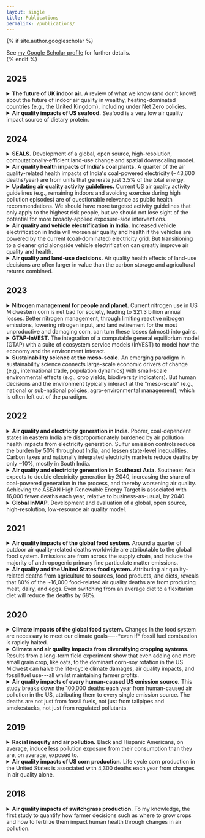 ```yaml
---
layout: single
title: Publications
permalink: /publications/
---
```


{% if site.author.googlescholar %}
  <div class="wordwrap">See <a href="{{site.author.googlescholar}}">my Google Scholar profile</a> for further details.</div>
{% endif %}

## 2025

<details>
  <summary><strong>The future of UK indoor air.</strong> A review of what we know (and don't know!) about the future of indoor air quality in wealthy, heating-dominated countries (e.g., the United Kingdom), including under Net Zero policies. </summary>
  <p style="margin-left: 20px; font-size: 0.9em;">
    Booker, D., Petrou, G., Chatzidiakou, L.,Das, D., Farooq, F., Ferguson, L., Jutila, O.E.I., Milczewska, K., Modlich, M., Moreno Rangel, A., <strong> Thakrar, S.K. </strong>, Yeoman, A.M., Davies, Mead, M.I., Miller, M.R., Wild, O., Shi, Z., Mavrogianni, A., Doherty, R.M.
    <em>Ten questions concerning the future of residential indoor air quality and its environmental justice implications</em><br>
    <span style="font-style: italic;">Building and Environment.</span>
    <a href="https://doi.org/10.1016/j.buildenv.2025.112957" title="10 questions on IAQ">Paper</a>
  </p>
</details>

<details>
  <summary><strong>Air quality impacts of US seafood.</strong> Seafood is a very low air quality impact source of dietary protein. </summary>
  <p style="margin-left: 20px; font-size: 0.9em;">
    Gittlin, M.L., <strong>Thakrar, S.K.</strong>, Faubion, M.G., Hill, J.D.
    <em>Air quality-related human health damages of wild capture seafood production in the United States</em><br>
    <span style="font-style: italic;">Environmental Research: Food Systems.</span>
    <a href="https://iopscience.iop.org/article/10.1088/2976-601X/ad93dd" title="AQ Fisheries">Paper</a>
  </p>
</details>

## 2024

<details>
  <summary><strong>SEALS.</strong> Development of a global, open source, high-resolution, computationally-efficient land-use change and spatial downscaling model. </summary>
  <p style="margin-left: 20px; font-size: 0.9em;">
    Johnson, J. A., <strong>Thakrar, S.K.</strong>
    <em>Projecting Global Changes in Land Use and Ecosystem Services Using SEALS (Spatial Economic Allocation Landscape Simulator)</em><br>
    <span style="font-style: italic;">EarthArXiv.</span>
    <a href="https://doi.org/10.31223/X5GX36" title="SEALS preprint">Preprint</a>
  </p>
</details>

<details>
  <summary><strong>Air quality health impacts of India's coal plants.</strong> A quarter of the air quality-related health impacts of India's coal-powered electricity (~43,600 deaths/year) are from units that generate just 3.5% of the total energy. </summary>
  <p style="margin-left: 20px; font-size: 0.9em;">
    Singh, K., Peshin, T., Sengupta, S., <strong>Thakrar, S.K.</strong>, Tessum, C.W., Hill, J.D., Azevedo, IML, Luby, S.<br>
    <em>Air pollution mortality from India’s coal power plants: unit-level estimates for targeted policy.</em><br>
    <span style="font-style: italic;">Environmental Research Letters.</span>
    <a href="https://doi.org/10.1088/1748-9326/ad472a" title="Indian coal plants">Paper</a>
  </p>
</details>



<details>
  <summary><strong>Updating air quality activity guidelines.</strong> Current US air quality activity guidelines (e.g., remaining indoors and avoiding exercise during high pollution episodes) are of questionable relevance as public health recommendations. We should have more targeted activity guidelines that only apply to the highest risk people, but we should not lose sight of the potential for more broadly-applied exposure-side interventions. </summary>
  <p style="margin-left: 20px; font-size: 0.9em;">
    <strong>Thakrar, S.K.</strong>
    <em>Time to review air quality activity guidelines.</em>
    <span style="font-style: italic;">JAMA Network Open.</span>
    <a href="https://doi.org/10.1001/jamanetworkopen.2024.5259" title="AQI activity guidelines">Commentary</a>
  </p>
</details>



<details>
  <summary><strong>Air quality and vehicle electrification in India.</strong> Increased vehicle electrification in India will worsen air quality and health if the vehicles are powered by the current (coal-dominated) electricity grid. But transitioning to a cleaner grid alongside vehicle electrification can greatly improve air quality and health. </summary>
  <p style="margin-left: 20px; font-size: 0.9em;">
    Peshin, T., Sengupta, S., <strong>Thakrar, S.K.</strong>, Singh, K., Hill, J., Apte, J., Tessum, C., Marshall, J., Azevedo, I.
    <em>Air quality, health, and equity impacts of vehicle electrification in India.</em>
    <span style="font-style: italic;">Environmental Research Letters.</span>
    <a href="https://doi.org/10.1088/1748-9326/ad1c7a" title="AQ India electrification">Paper</a>
  </p>
</details>



<details>
  <summary><strong>Air quality and land-use decisions.</strong> Air quality health effects of land-use decisions are often larger in value than the carbon storage and agricultural returns combined.</summary>
  <p style="margin-left: 20px; font-size: 0.9em;">
    <strong>Thakrar, S.K.</strong>, Johnson, J.A., Polasky, S.
    <em>Land-use decisions have substantial air quality health effects.</em>
    <span style="font-style: italic;">Environmental Science & Technology.</span>
    <a href="https://doi.org/10.1021/acs.est.3c02280" title="land use AQ">Paper</a>,
    <a href="https://naturalcapitalproject.stanford.edu/news/make-better-land-use-decisions-we-must-consider-air-quality-too" title="land use AQ brief">Research brief</a>
  </p>
</details>



## 2023

<details>
  <summary><strong>Nitrogen management for people and planet.</strong> Current nitrogen use in US Midwestern corn is net bad for society, leading to $21.3 billion annual losses. Better nitrogen management, through limiting reactive nitrogen emissions, lowering nitrogen input, and land retirement for the most unproductive and damaging corn, can turn these losses (almost) into gains. </summary>
  <p style="margin-left: 20px; font-size: 0.9em;">
    Goodkind, A.L., <strong>Thakrar, S.K.</strong>, Polasky, S., Hill, J.D., Tilman, G.D.
    <em>Nitrogen management for societal gain.</em>
    <span style="font-style: italic;">Proceedings of the National Academy of Sciences Nexus.</span>
    <a href="https://doi.org/10.1093/pnasnexus/pgad319" title="Nitrogen corn">Paper</a>
  </p>
</details>



<details>
  <summary><strong>GTAP-InVEST.</strong> The integration of a computable general equilibrium model (GTAP) with a suite of ecosystem service models (InVEST) to model how the economy and the environment interact.</summary>
  <p style="margin-left: 20px; font-size: 0.9em;">
    Johnson, J.A., Baldos, U.R., Corong, E., Hertel, T., Polasky, S., Cervigni, R., Roxburgh, T., Ruta, G., Salemi, C., <strong>Thakrar, S.K.</strong>
    <em>Investing in nature can improve equity and economic returns.</em>
    <span style="font-style: italic;">Proceedings of the National Academy of Sciences.</span>
    <a href="https://doi.org/10.1073/pnas.2220401120" title="GTAP InVEST">Paper</a>
  </p>
</details>



<details>
  <summary><strong>Sustainability science at the meso-scale.</strong> An emerging paradigm in sustainability science connects large-scale economic drivers of change (e.g., international trade, population dynamics) with small-scale environmental effects (e.g., crop yields, biodiversity indicators). But human decisions and the environment typically interact at the "meso-scale" (e.g., national or sub-national policies, agro-environmental management), which is often left out of the paradigm. </summary>
  <p style="margin-left: 20px; font-size: 0.9em;">
    Johnson, J.A., Brown, M.E., Corong, E., Dietrich, J.P., Henry, R., v. Jeetze, P.J., Leclere, D., Popp, A., <strong>Thakrar, S.K.</strong>, Williams, D.R.
    <em>The meso-scale as a frontier in interdisciplinary modeling of sustainability from local to global scales.</em>
    <span style="font-style: italic;">Environmental Research Letters.</span>
    <a href="https://doi.org/10.1088/1748-9326/acb503" title="meso">Paper</a>
  </p>
</details>



## 2022

<details>
  <summary><strong>Air quality and electricity generation in India.</strong> Poorer, coal-dependent states in eastern India are disproportionately burdened by air pollution health impacts from electricity generation. Sulfur emission controls reduce the burden by 50% throughout India, and lessen state-level inequalities. Carbon taxes and nationally integrated electricity markets reduce deaths by only ~10%, mostly in South India. </summary>
  <p style="margin-left: 20px; font-size: 0.9em;">
    Sengupta, S., <strong>Thakrar, S.</strong>, Singh, K., Tongia, R., Hill, J., Azevedo, I., Adams, P.
    <em>Inequality in air pollution mortality from power generation in India.</em>
    <span style="font-style: italic;">Environmental Research Letters.</span>
    <a href="https://doi.org/10.1088/1748-9326/aca8bb" title="AQ India electricity">Paper</a>
  </p>
</details>



<details>
  <summary><strong>Air quality and electricity generation in Southeast Asia.</strong> Southeast Asia expects to double electricity generation by 2040, increasing the share of coal-powered generation in the process, and thereby worsening air quality. Achieving the ASEAN High Renewable Energy Target is associated with 16,000 fewer deaths each year, relative to business-as-usual, by 2040. </summary>
  <p style="margin-left: 20px; font-size: 0.9em;">
    <strong>Thakrar, S.*</strong>, Ravi, V.*, Heath, G., Wahyono, A.D., Suryadi, B., Avery, G., Hill, J.
    <em>Quantifying impacts of renewable electricity deployment on air quality and human health in Southeast Asia based on AIMS III scenarios.</em>
    <span style="font-style: italic;">Golden, CO: National Renewable Energy Laboratory.</span>
    <a href="https://pdf.usaid.gov/pdf_docs/PA00ZMS2.pdf" title="ASEAN report">Report</a>,
    <a href="https://pdf.usaid.gov/pdf_docs/PA00ZMRZ.pdf" title="ASEAN fact sheet">Fact sheet</a>
  </p>
</details>



<details>
  <summary><strong>Global InMAP.</strong> Development and evaluation of a global, open source, high-resolution, low-resource air quality model.</summary>
  <p style="margin-left: 20px; font-size: 0.9em;">
    <strong>Thakrar, S.K.</strong>, Tessum, C.W., Balasubramanian, S., Apte, J.S., Pandis, S.N., Marshall, J.D., Millet, D.B., Hill, J.D.
    <em>Global, high-resolution, reduced-complexity air quality modeling for PM₂.₅ using InMAP (Intervention Model for Air Pollution).</em>
    <span style="font-style: italic;">PLOS One.</span>
    <a href="https://doi.org/10.1371/journal.pone.0268714" title="Global InMAP">Paper</a>,
    <a href="https://zenodo.org/record/6189451#.Yo6w2ZPMKw0" title="Global InMAP data">Data</a>
  </p>
</details>



## 2021

<details>
  <summary><strong>Air quality impacts of the global food system.</strong> Around a quarter of outdoor air quality-related deaths worldwide are attributable to the global food system. Emissions are from across the supply chain, and include the majority of anthropogenic primary fine particulate matter emissions. </summary>
  <p style="margin-left: 20px; font-size: 0.9em;">
    Balasubramanian, S., Domingo, N.G.G., Hunt, N.D., Gittlin, M., Colgan, K.K., Marshall, J.D., Robinson, A.L., Azevedo, I.M.L., <strong>Thakrar, S.</strong>, Clark, M.A., Tessum, C.W., Adams, P.J., Pandis, S.N., Hill, J.D.
    <em>The food we eat, the air we breathe: A review of the fine particulate matter-induced air quality health impacts of the global food system.</em>
    <span style="font-style: italic;">Environmental Research Letters.</span>
    <a href="https://doi.org/10.1088/1748-9326/ac065f" title="AQ global food system">Paper</a>,
    <a href="https://www.altmetric.com/details/114725387/twitter" title="AQ global food system media">Media</a>
  </p>
</details>



<details>
  <summary><strong>Air quality and the United States food system.</strong> Attributing air quality-related deaths from agriculture to sources, food products, and diets, reveals that 80% of the ~16,000 food-related air quality deaths are from producing meat, dairy, and eggs. Even switching from an average diet to a flexitarian diet will reduce the deaths by 68%. </summary>
  <p style="margin-left: 20px; font-size: 0.9em;">
    Domingo, N.G.G., <strong>Thakrar, S.K.*</strong>, Balasubramanian, S.*, Clark, M.A., Adams, P.J., Marshall, J.D., Muller, N.Z., Pandis, S.N., Polasky, S., Robinson, A.L., Tessum, C.W., Tilman, D., Tschofen, P., Hill, J.D.
    <em>Air quality-related health damages of food.</em>
    <span style="font-style: italic;">Proceedings of the National Academy of Sciences.</span>
    <a href="https://doi.org/10.1073/pnas.2013637118" title="food AQ paper">Paper</a>,
    <a href="https://www.altmetric.com/details/105632668/news" title="food AQ media">Media</a>
  </p>
</details>



## 2020

<details>
  <summary><strong>Climate impacts of the global food system.</strong> Changes in the food system are necessary to meet our climate goals—--*even if* fossil fuel combustion is rapidly halted.</summary>
  <p style="margin-left: 20px; font-size: 0.9em;">
    Clark, M., Domingo, N., Colgan, K., <strong>Thakrar, S.</strong>, Tilman, D., Lynch, J., Azevedo, I., Hill, J.
    <em>Global food system emissions could preclude achieving the 1.5°C and 2°C climate change targets.</em>
    <span style="font-style: italic;">Science.</span>
    <a href="https://doi.org/10.1126/science.aba7357" title="1.5 paper">Paper</a>,
    <a href="https://www.altmetric.com/details/93774409/news" title="1.5 media">Media</a>
  </p>
</details>

<details>
  <summary><strong>Climate and air quality impacts from diversifying cropping systems.</strong> Results from a long-term field experiment show that even adding one more small grain crop, like oats, to the dominant corn-soy rotation in the US Midwest can halve the life-cycle climate damages, air quality impacts, and fossil fuel use---all whilst maintaining farmer profits. </summary>
  <p style="margin-left: 20px; font-size: 0.9em;">
    Hunt, N., Liebman, M., <strong>Thakrar, S.</strong>, Hill, J.
    <em>Fossil energy use, climate change impacts, and air quality-related human health damages of conventional and diversified cropping systems in Iowa, USA.</em>
    <span style="font-style: italic;">Environmental Science & Technology.</span>
    <a href="https://doi.org/10.1021/acs.est.9b06929" title="Rotations paper">Paper</a>,
    <a href="https://acs.altmetric.com/details/88055188" title="Rotations media">Media</a>
  </p>
</details>



<details>
  <summary><strong>Air quality impacts of every human-caused US emission source.</strong> This study breaks down the 100,000 deaths each year from human-caused air pollution in the US, attributing them to every single emission source. The deaths are not just from fossil fuels, not just from tailpipes and smokestacks, not just from regulated pollutants. </summary>
  <p style="margin-left: 20px; font-size: 0.9em;">
    <strong>Thakrar, S.K.</strong>, Balasubramanian, S., Adams, P.J., Azevedo, I.M.L., Muller, N.Z., Pandis, S.N., Polasky, S., Pope III, C.A., Robinson, A.L., Apte, J.S., Tessum, C.W., Marshall, J.D., Hill, J.D.
    <em>Reducing Mortality from Air Pollution in the United States by Targeting Specific Emission Sources.</em>
    <span style="font-style: italic;">Environmental Science & Technology Letters.</span>
    <a href="https://pubs.acs.org/doi/10.1021/acs.estlett.0c00424" title="Interventions paper">Paper</a>,
    <a href="https://acs.altmetric.com/details/85853433/news" title="Interventions media">Media</a>
  </p>
</details>



## 2019

<details>
  <summary><strong>Racial inequity and air pollution.</strong> Black and Hispanic Americans, on average, induce less pollution exposure from their consumption than they are, on average, exposed to.</summary>
  <p style="margin-left: 20px; font-size: 0.9em;">
  C.W. Tessum, J.S. Apte, A.L. Goodkind, N.Z. Muller K.A. Mullins, D.A. Paolella, S. Polasky, N. P. Springer, <strong>Sumil K. Thakrar</strong>, J.D. Marshall, J.D. Hill.
    <em>Inequity in consumption of goods and services adds to racial–ethnic disparities in air pollution exposure.</em>
    <span style="font-style: italic;">Proceedings of the National Academy of Sciences.</span>
    <a href="https://www.pnas.org/content/116/13/6001.short" title="US EJ PNAS paper">Paper</a>,
    <a href="https://www.altmetric.com/details/56853428/news" title="US EJ PNAS media">Media</a>
  </p>
</details>



<details>
  <summary><strong>Air quality impacts of US corn production.</strong> Life cycle corn production in the United States is associated with 4,300 deaths each year from changes in air quality alone.</summary>
  <p style="margin-left: 20px; font-size: 0.9em;">
    Hill, J.D., Goodkind, A.L., Tessum, C.W., <strong>Thakrar, S.K.</strong>, Tilman, G.D., Polasky, S., Smith, T.M., Hunt, N.D., Mullins, K.A., Clark, M., Marshall, J.D.
    <em>Air-quality-related health damages of maize.</em>
    <span style="font-style: italic;">Nature Sustainability.</span>
    <a href="https://rdcu.be/bue7U" title="Corn paper">Paper</a>,
    <a href="https://www.altmetric.com/details/58270873/news" title="Corn media">Media</a>
  </p>
</details>



## 2018

<details>
  <summary><strong>Air quality impacts of switchgrass production.</strong> To my knowledge, the first study to quantify how farmer decisions such as where to grow crops and how to fertilize them impact human health through changes in air pollution. </summary>
  <p style="margin-left: 20px; font-size: 0.9em;">
    <strong>Thakrar, S.K.</strong>, Goodkind, A.L., Tessum, C.W., Marshall, J.D., Hill, J.D.
    <em>Life cycle air quality impacts on human health from potential switchgrass production in the United States.</em>
    <span style="font-style: italic;">Biomass and Bioenergy.</span>
    <a href="https://doi.org/10.1016/j.biombioe.2017.10.031" title="Switchgrass paper">Paper</a>,
    <a href="http://sumil.me/sg/map.html" title="Switchgrass data">Data</a>,
    <a href="https://www.altmetric.com/details/29593966/news" title="Switchgrass media">Media</a>
  </p>
</details>
